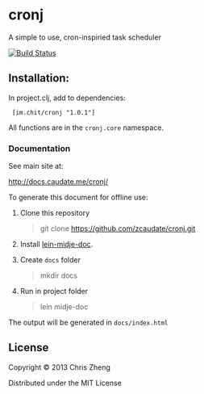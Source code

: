 # cronj

A simple to use, cron-inspiried task scheduler

[![Build Status](https://travis-ci.org/zcaudate/cronj.png?branch=master)](https://travis-ci.org/zcaudate/cronj)

## Installation:

In project.clj, add to dependencies:

     [im.chit/cronj "1.0.1"]

All functions are in the `cronj.core` namespace.

### Documentation

See main site at:

http://docs.caudate.me/cronj/

To generate this document for offline use: 

  1. Clone this repository
  
      > git clone https://github.com/zcaudate/cronj.git
  
  2. Install [lein-midje-doc](http://docs.caudate.me/lein-midje-doc). 
  
  3. Create `docs` folder
      > mkdir docs

  4. Run in project folder
  
      > lein midje-doc

The output will be generated in `docs/index.html`


## License
Copyright © 2013 Chris Zheng

Distributed under the MIT License
